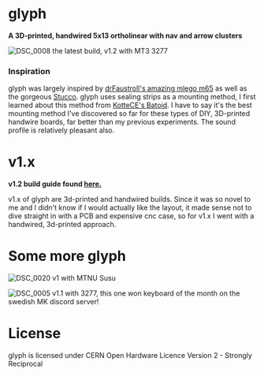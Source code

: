 # glyph
**A 3D-printed, handwired 5x13 ortholinear with nav and arrow clusters**

![DSC_0008](https://github.com/galile0-designs/glyphkbd/assets/134774462/0f9bec99-c76c-4ecc-a129-9ab1ce3d6208)
the latest build, v1.2 with MT3 3277

### Inspiration
glyph was largely inspired by [drFaustroll's amazing mlego m65](https://mlego.elena.space/m65/) as well as the gorgeous [Stucco](https://www.reddit.com/r/CustomKeyboards/comments/10k8k6w/custom_ortho_tkl_done_stucco1510/). glyph uses sealing strips as a mounting method, I first learned about this method from [KotteCE's Batoid](https://github.com/kotte-computer-electronics/batoid). I have to say it's the best mounting method I've discovered so far for these types of DIY, 3D-printed handwire boards, far better than my previous experiments. The sound profile is relatively pleasant also.


# v1.x
**v1.2 build guide found [here.](https://github.com/galile0-designs/glyphkbd/blob/main/v1.2/v1.2_build_guide.md)**

v1.x of glyph are 3d-printed and handwired builds. Since it was so novel to me and I didn't know if I would actually like the layout, it made sense not to dive straight in with a PCB and expensive cnc case, so for v1.x I went with a handwired, 3d-printed approach.
# Some more glyph
![DSC_0020](https://github.com/galile0-designs/glyphkbd/assets/134774462/0d69dcc5-ae64-4f41-9b0d-04ac140818c2)
v1 with MTNU Susu

![DSC_0005](https://github.com/galile0-designs/glyphkbd/assets/134774462/6a66da9b-4a4c-4f8b-aba8-3e628babb39b)
v1.1 with 3277, this one won keyboard of the month on the swedish MK discord server!

# License
glyph is licensed under CERN Open Hardware Licence Version 2 - Strongly Reciprocal
